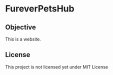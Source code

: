 # FureverPetsHub

## Objective
This is a website.

## License
This project is not licensed yet under MIT License